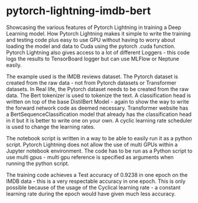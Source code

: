 # pytorch-lightning-imdb-bert
Showcasing the various features of Pytorch Lightning in training a Deep Learning model.  How Pytorch Lightning makes it simple to write the training and testing code plus easy to use GPU without having to worry about loading the model and data to Cuda using the pytorch .cuda function.  Pytorch Lightning also gives access to a lot of different Loggers - this code logs the results to TensorBoard logger but can use MLFlow or Neptune easily.  

The example used is the IMDB reviews dataset.  The Pytorch dataset is created from the raw data - not from Pytorch datasets or Transformer datasets.  In Real life, the Pytorch dataset needs to be created from the raw data.  The Bert tokenizer is used to tokenize the text.  A classification head is written on top of the base DistilBert Model - again to show the way to write the forward network code as deemed necessary.  Transformer website has a BertSequenceClassification model that already has the classification head in it but it is better to write one on your own.  A cyclic learning rate scheduler is used to change the learning rates.  

The notebook script is written in a way to be able to easily run it as a python script.  Pytorch Lightning does not allow the use of multi GPUs within a Jupyter notebook environment. The code has to be run as a Python script to use multi gpus - multi gpu reference is specified as arguments when running the python script.

The training code achieves a Test accuracy of 0.9238 in one epoch on the IMDB data - this is a very respectable accuracy in one epoch.  This is only possible because of the usage of the Cyclical learning rate - a constant learning rate during the epoch would have given much less accuracy.
